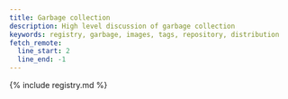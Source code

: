 ```yaml
---
title: Garbage collection
description: High level discussion of garbage collection
keywords: registry, garbage, images, tags, repository, distribution
fetch_remote:
  line_start: 2
  line_end: -1
---
```


{% include registry.md %}
